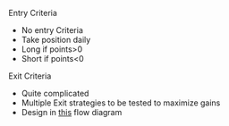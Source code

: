 Entry Criteria
- No entry Criteria
- Take position daily
- Long if points>0
- Short if points<0

Exit Criteria
-  Quite complicated
- Multiple Exit strategies to be tested to maximize gains
- Design in [this](../images/back-test.svg) flow diagram 
